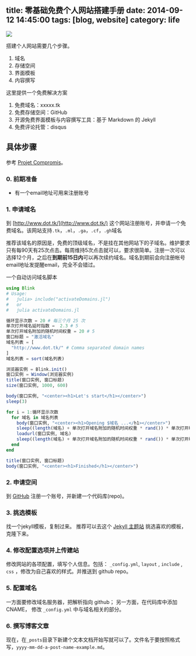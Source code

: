 title: 零基础免费个人网站搭建手册
date: 2014-09-12 14:45:00
tags: [blog, website]
category: life
---

![](/images/hello_notebook.jpg)

搭建个人网站需要几个步骤。

1. 域名
2. 存储空间
3. 界面模板
4. 内容撰写

这里提供一个免费解决方案

<!--more-->

1. 免费域名：xxxxx.tk
2. 免费存储空间：GitHub
3. 开源免费界面模板与内容撰写工具：基于 Markdown 的 Jekyll
4. 免费评论托管：disqus

具体步骤
----

参考 [Projet Compromis](http://projetcompromis.tk/)。

### 0. 前期准备 ###

+ 有一个email地址可用来注册账号

### 1. 申请域名 ###

到 [http://www.dot.tk/](http://www.dot.tk/) 这个网站注册账号，并申请一个免费域名。该网站支持`.tk`，`.ml`，`.ga`，`.cf`，`.gh`域名

推荐该域名的原因是，免费的顶级域名，不是挂在其他网站下的子域名。维护要求只有每90天有25次点击。每周维持5次点击就可以，要求很简单。注册一次可以选择12个月，之后在**到期前15日内**可以再次续约域名。域名到期前会向注册帐号email地址发提醒email，完全不会错过。

一个自动访问域名脚本

```julia
using Blink
# Usage:
#   julia> include("activateDomains.jl")
#   or
#   julia activateDomains.jl

循环显示次数 = 20 # 每三个月 25 次
单次打开域名延时指数 =  2.3 # 5
单次打开域名附加的随机时间权重 = 20 # 5
窗口标题 = "激活域名"
域名列表 = [
  "http://www.dot.tk/" # Comma separated domain names
]
域名列表 = sort(域名列表)

浏览器实例 = Blink.init()
窗口实例 = Window(浏览器实例)
title(窗口实例, 窗口标题)
size(窗口实例, 1000, 600)

body(窗口实例, "<center><h1>Let's start</h1></center>")
sleep(3)

for i = 1:循环显示次数
  for 域名 in 域名列表
    body(窗口实例, "<center><h1>Opening $域名 ...</h1></center>")
    sleep((length(域名) + 单次打开域名附加的随机时间权重 * rand()) * 单次打开域名延时指数)
    loadurl(窗口实例, 域名)
    sleep((length(域名) + 单次打开域名附加的随机时间权重 * rand()) * 单次打开域名延时指数)
  end
end

title(窗口实例, 窗口标题)
body(窗口实例, "<center><h1>Finished</h1></center>")
```

### 2. 申请空间 ###

到 [GitHub](http://www.github.com) 注册一个账号，并新建一个代码库(repo)。

### 3. 挑选模板 ###

找一个jekyll模板，复制过来。 推荐可以去这个 [Jekyll 主题站](http://jekyllthemes.org/) 挑选喜欢的模板，克隆下来。

### 4. 修改配置选项并上传建站 ###

修改网站的各项配置，填写个人信息。包括： `_config.yml`, `layout` , `include` , `css` ，修改为自己喜欢的样式。并推送到 github repo。

### 5. 配置域名 ###

一方面要修改域名服务器，把解析指向 github； 另一方面，在代码库中添加 CNAME， 修改 `_config.yml` 中与域名相关的部分。

### 6. 撰写博客文章 ###

现在，在`_posts`目录下新建个文本文档开始写就可以了。文件名于要按照格式写，`yyyy-mm-dd-a-post-name-example.md`。
